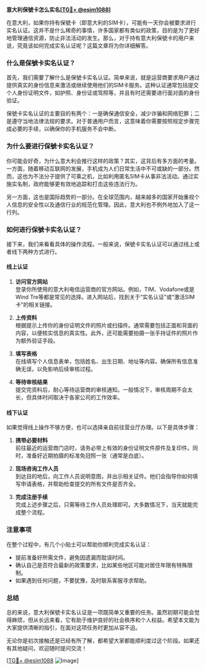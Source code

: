 **意大利保號卡怎么实名[[TG💪+ @esim1088](https://t.me/s/esim1088)]**

在意大利，如果你持有保號卡（即意大利的SIM卡），可能有一天你会被要求进行实名认证。这并不是什么稀奇的事情，许多国家都有类似的政策，目的是为了更好地管理通信资源，防止非法活动的发生。那么，对于持有意大利保號卡的用户来说，究竟该如何完成实名认证呢？这篇文章将为你详细解答。

### 什么是保號卡实名认证？

首先，我们需要了解什么是保號卡实名认证。简单来说，就是运营商要求用户通过提供真实的身份信息来激活或继续使用他们的SIM卡服务。这种认证通常包括提交个人身份证明文件，如护照、身份证或驾照等，并且有时还需要进行面对面的身份验证。

保號卡实名认证的主要目的有两个：一是确保通信安全，减少诈骗和网络犯罪；二是遵守当地法律法规的要求。对于普通用户而言，这意味着你需要按照规定步骤完成必要的手续，以确保你的手机服务不会中断。

### 为什么要进行保號卡实名认证？

你可能会好奇，为什么意大利会推行这样的政策？其实，这背后有多方面的考量。一方面，随着移动互联网的发展，手机成为人们日常生活中不可或缺的一部分。然而，这也为不法分子提供了可乘之机，比如利用匿名SIM卡从事非法活动。通过实施实名制，政府能够更有效地追踪和打击这些违法行为。

另一方面，这也是国际趋势的一部分。在全球范围内，越来越多的国家开始重视个人信息的安全性以及通信行业的规范化管理。因此，意大利也不例外地加入了这一行列。

### 如何进行保號卡实名认证？

接下来，我们来看看具体的操作流程。一般来说，保號卡实名认证可以通过线上或者线下两种方式进行。

#### 线上认证

1. **访问官方网站**  
   登录你所使用的意大利电信运营商的官方网站。例如，TIM、Vodafone或是Wind Tre等都是常见的选择。进入网站后，找到关于“实名认证”或“激活SIM卡”的相关链接。

2. **上传资料**  
   根据提示上传你的身份证明文件的照片或扫描件。通常需要包括正面和背面的内容，以便核实信息的真实性。此外，还可能需要拍摄一张手持证件的照片作为额外验证手段。

3. **填写表格**  
   在线填写个人信息表单，包括姓名、出生日期、地址等内容。确保所有信息准确无误，以免影响后续审核过程。

4. **等待审核结果**  
   提交完资料后，耐心等待运营商的审核通知。一般情况下，审核周期不会太长，但具体时间取决于各家公司的工作效率。

#### 线下认证

如果觉得线上操作不够方便，也可以选择亲自前往营业厅办理。以下是具体步骤：

1. **携带必要材料**  
   前往最近的运营商门店时，请务必带上有效的身份证明文件原件及复印件。同时，准备好近期拍摄的标准免冠照一张（通常是白底）。

2. **现场咨询工作人员**  
   到达目的地后，向工作人员说明意图，并出示相关证件。他们会指导你如何填写申请表格，并帮助检查提交的所有文件是否齐全。

3. **完成注册手续**  
   完成上述步骤之后，只需等待工作人员处理即可。大多数情况下，当天就能完成整个流程。

### 注意事项

在整个过程中，有几个小贴士可以帮助你顺利完成实名认证：

- 提前准备好所需文件，避免因遗漏而耽误时间。
- 确认自己是否符合最新的政策要求，比如某些地区可能对居住年限有特殊限制。
- 如果遇到任何问题，不要犹豫，及时联系客服寻求帮助。

### 总结

总的来说，意大利保號卡实名认证是一项既简单又重要的任务。虽然初期可能会觉得麻烦，但从长远来看，它有助于维护良好的社会秩序和个人权益。希望本文能为大家提供清晰的指引，在面对这项任务时更加从容不迫。

无论你是初次接触还是已经有所了解，都希望大家都能顺利度过这个阶段。如果还有其他疑问，欢迎随时提问交流！

[[TG💪+ @esim1088](https://t.me/s/esim1088) ![Image](https://i.postimg.cc/4NQfJmqS/Snipaste-2025-05-13-00-14-12.png)]
